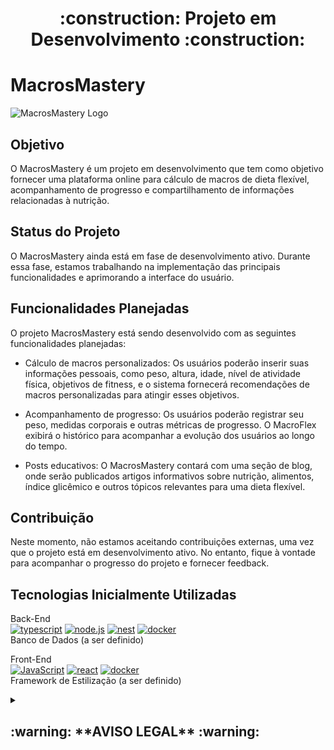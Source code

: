 <h1 align="center">:construction: Projeto em Desenvolvimento :construction:</h1>

# MacrosMastery

![MacrosMastery Logo](logo.png)

## Objetivo
O MacrosMastery é um projeto em desenvolvimento que tem como objetivo fornecer uma plataforma online para cálculo de macros de dieta flexível, acompanhamento de progresso e compartilhamento de informações relacionadas à nutrição.

## Status do Projeto
O MacrosMastery ainda está em fase de desenvolvimento ativo. Durante essa fase, estamos trabalhando na implementação das principais funcionalidades e aprimorando a interface do usuário.

## Funcionalidades Planejadas
O projeto MacrosMastery está sendo desenvolvido com as seguintes funcionalidades planejadas:

- Cálculo de macros personalizados: Os usuários poderão inserir suas informações pessoais, como peso, altura, idade, nível de atividade física, objetivos de fitness, e o sistema fornecerá recomendações de macros personalizadas para atingir esses objetivos.

- Acompanhamento de progresso: Os usuários poderão registrar seu peso, medidas corporais e outras métricas de progresso. O MacroFlex exibirá o histórico para acompanhar a evolução dos usuários ao longo do tempo.

- Posts educativos: O MacrosMastery contará com uma seção de blog, onde serão publicados artigos informativos sobre nutrição, alimentos, índice glicêmico e outros tópicos relevantes para uma dieta flexível.

## Contribuição
Neste momento, não estamos aceitando contribuições externas, uma vez que o projeto está em desenvolvimento ativo. No entanto, fique à vontade para acompanhar o progresso do projeto e fornecer feedback.

## Tecnologias Inicialmente Utilizadas

Back-End  
[![typescript][typescript-card]][typescript-url]
[![node.js][Node.js-card]][Node.js-url]
[![nest][nest-card]][nest-url]
[![docker][docker-card]][Docker-url]  
Banco de Dados (a ser definido)

Front-End  
[![JavaScript][JavaScript-card]][JavaScript-url]
[![react][react-card]][react-url]
[![docker][docker-card]][docker-url]  
Framework de Estilização (a ser definido)

 <details>
    <summary><h2>:warning: **AVISO LEGAL** :warning:</h2></summary><br /

  - Este projeto foi desenvolvido por um entusiasta amador da área da nutrição e não substitui o aconselhamento profissional de médicos ou nutricionistas. As informações fornecidas pelo projeto são apenas para fins educacionais e de referência geral.
  - É importante ressaltar que cada pessoa é única e tem necessidades nutricionais individuais. O cálculo de macros e qualquer outra informação fornecida pelo projeto podem não ser adequados ou precisos para todas as pessoas.
  - Recomendamos fortemente que você consulte um profissional de saúde qualificado, como um médico ou nutricionista, antes de fazer mudanças significativas em sua dieta ou seguir as informações fornecidas pelo projeto. Eles poderão avaliar sua saúde, necessidades específicas e fornecer orientações personalizadas.
  - O autor deste projeto não assume nenhuma responsabilidade por quaisquer danos ou consequências causados pelo uso das informações fornecidas pelo projeto. O uso deste projeto é de total        responsabilidade do usuário.

  </details>


[node.js-card]: https://img.shields.io/badge/-Node.js-80BC02?style=for-the-badge&logo=node.js&logoColor=black
[node.js-url]: https://nodejs.org/en

[nest-card]: https://img.shields.io/badge/-nestjs-E0234E?style=for-the-badge&logo=nestjs&logoColor=black
[nest-url]: https://nestjs.com/

[react-card]: https://img.shields.io/badge/-react-61DAFB?style=for-the-badge&logo=react&logoColor=black
[react-url]: https://react.dev/

[typescript-card]: https://img.shields.io/badge/-typescript-3178C6?style=for-the-badge&logo=typescript&logoColor=black
[typescript-url]: https://www.typescriptlang.org/

[docker-card]: https://img.shields.io/badge/-docker-2496ED?style=for-the-badge&logo=docker&logoColor=black
[docker-url]: https://www.docker.com/

[javascript-card]: https://img.shields.io/badge/-javascript-F7DF1E?style=for-the-badge&logo=javascript&logoColor=black
[javascript-url]: https://www.docker.com/
